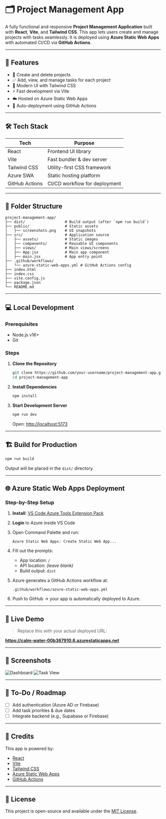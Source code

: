 
# 🗂️ Project Management App

A fully functional and responsive **Project Management Application** built with **React**, **Vite**, and **Tailwind CSS**. This app lets users create and manage projects with tasks seamlessly. It is deployed using **Azure Static Web Apps** with automated CI/CD via **GitHub Actions**.

---

## 🚀 Features

- 📁 Create and delete projects
- ✅ Add, view, and manage tasks for each project
- 🎨 Modern UI with Tailwind CSS
- ⚡ Fast development via Vite
- ☁️ Hosted on Azure Static Web Apps
- 🔄 Auto-deployment using GitHub Actions

---

## 🛠️ Tech Stack

| Tech            | Purpose                          |
|-----------------|----------------------------------|
| React           | Frontend UI library              |
| Vite            | Fast bundler & dev server        |
| Tailwind CSS    | Utility-first CSS framework      |
| Azure SWA       | Static hosting platform          |
| GitHub Actions  | CI/CD workflow for deployment    |

---

## 📁 Folder Structure

```
project-management-app/
├── dist/                  # Build output (after `npm run build`)
├── public/                # Static assets
│   ├── screenshots.png    # UI snapshots
├── src/                   # Application source
│   ├── assets/            # Static images
│   ├── components/        # Reusable UI components
│   ├── views/             # Main views/screens
│   ├── App.jsx            # Main app component
│   ├── main.jsx           # App entry point
├── .github/workflows/
│   └── azure-static-web-apps.yml # GitHub Actions config
├── index.html
├── index.css
├── vite.config.js
├── package.json
└── README.md
```

---

## 💻 Local Development

### Prerequisites
- Node.js v16+
- Git

### Steps

1. **Clone the Repository**
   ```bash
   git clone https://github.com/your-username/project-management-app.git
   cd project-management-app
   ```

2. **Install Dependencies**
   ```bash
   npm install
   ```

3. **Start Development Server**
   ```bash
   npm run dev
   ```
   Open: [http://localhost:5173](http://localhost:5173)

---

## 🏗️ Build for Production

```bash
npm run build
```

Output will be placed in the `dist/` directory.

---

## 🌐 Azure Static Web Apps Deployment

### Step-by-Step Setup

1. **Install**: [VS Code Azure Tools Extension Pack](https://marketplace.visualstudio.com/items?itemName=ms-vscode.vscode-node-azure-pack)
2. **Login** to Azure inside VS Code
3. Open Command Palette and run:
   ```
   Azure Static Web Apps: Create Static Web App...
   ```
4. Fill out the prompts:
   - App location: `/`
   - API location: *(leave blank)*
   - Build output: `dist`

5. Azure generates a GitHub Actions workflow at:
   ```
   .github/workflows/azure-static-web-apps.yml
   ```

6. Push to GitHub → your app is automatically deployed to Azure.

---

## 🔴 Live Demo

> Replace this with your actual deployed URL:

**https://calm-water-00b367910.6.azurestaticapps.net**

---

## 📸 Screenshots

![Dashboard](./public/Screenshot-1.png)
![Task View](./public/Screenshot-2.png)

---

## 📌 To-Do / Roadmap

- [ ] Add authentication (Azure AD or Firebase)
- [ ] Add task priorities & due dates
- [ ] Integrate backend (e.g., Supabase or Firebase)

---

## 👏 Credits

This app is powered by:

- [React](https://reactjs.org)
- [Vite](https://vitejs.dev)
- [Tailwind CSS](https://tailwindcss.com)
- [Azure Static Web Apps](https://learn.microsoft.com/en-us/azure/static-web-apps/)
- [GitHub Actions](https://docs.github.com/en/actions)

---

## 📄 License

This project is open-source and available under the [MIT License](LICENSE).
